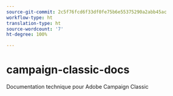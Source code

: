 ```yaml
---
source-git-commit: 2c5f76fcd6f33df0fe75b6e55375290a2abb45ac
workflow-type: ht
translation-type: ht
source-wordcount: '7'
ht-degree: 100%

---
```

# campaign-classic-docs

Documentation technique pour Adobe Campaign Classic
